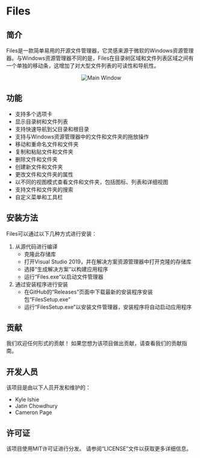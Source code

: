 Files
=====

简介
----
Files是一款简单易用的开源文件管理器，它灵感来源于微软的Windows资源管理器。与Windows资源管理器不同的是，Files在目录树区域和文件列表区域之间有一个单独的移动条，这增加了对大型文件列表的可读性和导航性。

<p align="center">
  <img alt="Main Window" src="https://user-images.githubusercontent.com/55664138/101569957-05588c00-39ff-11eb-8cc8-38f0d89c07a7.png">
</p>

功能
----
* 支持多个选项卡
* 显示目录树和文件列表
* 支持快速导航到父目录和根目录
* 支持与Windows资源管理器中的文件和文件夹的拖放操作
* 移动和重命名文件和文件夹
* 复制和粘贴文件和文件夹
* 删除文件和文件夹
* 创建新文件和文件夹
* 更改文件和文件夹的属性
* 以不同的视图模式查看文件和文件夹，包括图标、列表和详细视图
* 支持文件和文件夹的搜索
* 自定义菜单和工具栏

安装方法
-------
Files可以通过以下几种方式进行安装：

1. 从源代码进行编译
   * 克隆此存储库
   * 打开Visual Studio 2019，并在解决方案资源管理器中打开克隆的存储库
   * 选择“生成解决方案”以构建应用程序
   * 运行“Files.exe”以启动文件管理器
2. 通过安装程序进行安装
   * 在GitHub的“Releases”页面中下载最新的安装程序安装包“FilesSetup.exe”
   * 运行“FilesSetup.exe”以安装文件管理器，安装程序将自动启动应用程序

贡献
----
我们欢迎任何形式的贡献！ 如果您想为该项目做出贡献，请查看我们的贡献指南。

开发人员
-------
该项目是由以下人员开发和维护的：
* Kyle Ishie
* Jatin Chowdhury
* Cameron Page

许可证
------
该项目使用MIT许可证进行分发。 请参阅“LICENSE”文件以获取更多详细信息。
